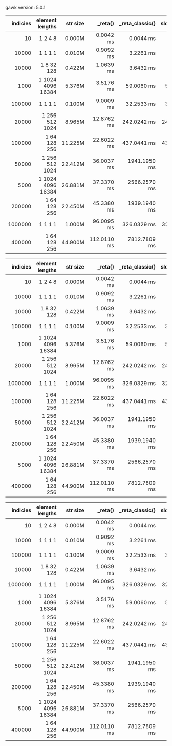 gawk version: 5.0.1

| indicies |      element lengths | str size  |         _reta() | _reta_classic() |    slow_merge() |
|---------:|---------------------:|----------:|----------------:|----------------:|----------------:|
|       10 |              1 2 4 8 |    0.000M |       0.0042 ms |       0.0044 ms |       0.0042 ms |
|    10000 |              1 1 1 1 |    0.010M |       0.9092 ms |       3.2261 ms |       3.0003 ms |
|    10000 |           1 8 32 128 |    0.422M |       1.0639 ms |       3.6432 ms |       3.1879 ms |
|     1000 |    1 1024 4096 16384 |    5.376M |       3.5176 ms |      59.0060 ms |      58.0060 ms |
|   100000 |              1 1 1 1 |    0.100M |       9.0009 ms |      32.2533 ms |      33.7532 ms |
|    20000 |       1 256 512 1024 |    8.965M |      12.8762 ms |     242.0242 ms |     242.0239 ms |
|   100000 |         1 64 128 256 |   11.225M |      22.6022 ms |     437.0441 ms |     431.0431 ms |
|    50000 |       1 256 512 1024 |   22.412M |      36.0037 ms |    1941.1950 ms |    1899.1902 ms |
|     5000 |    1 1024 4096 16384 |   26.881M |      37.3370 ms |    2566.2570 ms |    2569.2570 ms |
|   200000 |         1 64 128 256 |   22.450M |      45.3380 ms |    1939.1940 ms |    1900.1899 ms |
|  1000000 |              1 1 1 1 |    1.000M |      96.0095 ms |     326.0329 ms |     327.0321 ms |
|   400000 |         1 64 128 256 |   44.900M |     112.0110 ms |    7812.7809 ms |    7541.7540 ms |



| indicies |      element lengths | str size  |         _reta() | _reta_classic() |    slow_merge() |
|---------:|---------------------:|----------:|----------------:|----------------:|----------------:|
|       10 |              1 2 4 8 |    0.000M |       0.0042 ms |       0.0044 ms |       0.0042 ms |
|    10000 |              1 1 1 1 |    0.010M |       0.9092 ms |       3.2261 ms |       3.0003 ms |
|    10000 |           1 8 32 128 |    0.422M |       1.0639 ms |       3.6432 ms |       3.1879 ms |
|   100000 |              1 1 1 1 |    0.100M |       9.0009 ms |      32.2533 ms |      33.7532 ms |
|     1000 |    1 1024 4096 16384 |    5.376M |       3.5176 ms |      59.0060 ms |      58.0060 ms |
|    20000 |       1 256 512 1024 |    8.965M |      12.8762 ms |     242.0242 ms |     242.0239 ms |
|  1000000 |              1 1 1 1 |    1.000M |      96.0095 ms |     326.0329 ms |     327.0321 ms |
|   100000 |         1 64 128 256 |   11.225M |      22.6022 ms |     437.0441 ms |     431.0431 ms |
|    50000 |       1 256 512 1024 |   22.412M |      36.0037 ms |    1941.1950 ms |    1899.1902 ms |
|   200000 |         1 64 128 256 |   22.450M |      45.3380 ms |    1939.1940 ms |    1900.1899 ms |
|     5000 |    1 1024 4096 16384 |   26.881M |      37.3370 ms |    2566.2570 ms |    2569.2570 ms |
|   400000 |         1 64 128 256 |   44.900M |     112.0110 ms |    7812.7809 ms |    7541.7540 ms |



| indicies |      element lengths | str size  |         _reta() | _reta_classic() |    slow_merge() |
|---------:|---------------------:|----------:|----------------:|----------------:|----------------:|
|       10 |              1 2 4 8 |    0.000M |       0.0042 ms |       0.0044 ms |       0.0042 ms |
|    10000 |              1 1 1 1 |    0.010M |       0.9092 ms |       3.2261 ms |       3.0003 ms |
|   100000 |              1 1 1 1 |    0.100M |       9.0009 ms |      32.2533 ms |      33.7532 ms |
|    10000 |           1 8 32 128 |    0.422M |       1.0639 ms |       3.6432 ms |       3.1879 ms |
|  1000000 |              1 1 1 1 |    1.000M |      96.0095 ms |     326.0329 ms |     327.0321 ms |
|     1000 |    1 1024 4096 16384 |    5.376M |       3.5176 ms |      59.0060 ms |      58.0060 ms |
|    20000 |       1 256 512 1024 |    8.965M |      12.8762 ms |     242.0242 ms |     242.0239 ms |
|   100000 |         1 64 128 256 |   11.225M |      22.6022 ms |     437.0441 ms |     431.0431 ms |
|    50000 |       1 256 512 1024 |   22.412M |      36.0037 ms |    1941.1950 ms |    1899.1902 ms |
|   200000 |         1 64 128 256 |   22.450M |      45.3380 ms |    1939.1940 ms |    1900.1899 ms |
|     5000 |    1 1024 4096 16384 |   26.881M |      37.3370 ms |    2566.2570 ms |    2569.2570 ms |
|   400000 |         1 64 128 256 |   44.900M |     112.0110 ms |    7812.7809 ms |    7541.7540 ms |

